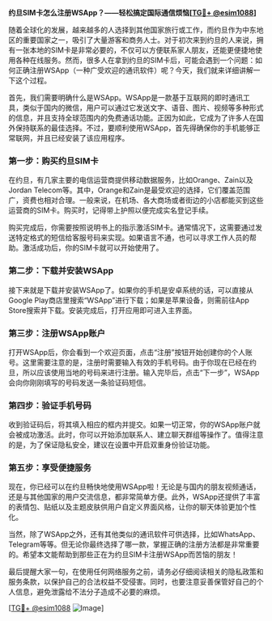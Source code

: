 **约旦SIM卡怎么注册WSApp？——轻松搞定国际通信烦恼[[TG💪+ @esim1088](https://t.me/s/esim1088)]**

随着全球化的发展，越来越多的人选择到其他国家旅行或工作，而约旦作为中东地区的重要国家之一，吸引了大量游客和商务人士。对于初次来到约旦的人来说，拥有一张本地的SIM卡是非常必要的，不仅可以方便联系家人朋友，还能更便捷地使用各种在线服务。然而，很多人在拿到约旦的SIM卡后，可能会遇到一个问题：如何正确注册WSApp（一种广受欢迎的通讯软件）呢？今天，我们就来详细讲解一下这个过程。

首先，我们需要明确什么是WSApp。WSApp是一款基于互联网的即时通讯工具，类似于国内的微信，用户可以通过它发送文字、语音、图片、视频等多种形式的信息，并且支持全球范围内的免费通话功能。正因为如此，它成为了许多人在国外保持联系的最佳选择。不过，要顺利使用WSApp，首先得确保你的手机能够正常联网，并且已经安装了该应用程序。

### 第一步：购买约旦SIM卡

在约旦，有几家主要的电信运营商提供移动数据服务，比如Orange、Zain以及Jordan Telecom等。其中，Orange和Zain是最受欢迎的选择，它们覆盖范围广，资费也相对合理。一般来说，在机场、各大商场或者街边的小店都能买到这些运营商的SIM卡。购买时，记得带上护照以便完成实名登记手续。

购买完成后，你需要按照说明书上的指示激活SIM卡。通常情况下，这需要通过发送特定格式的短信给客服号码来实现。如果语言不通，也可以寻求工作人员的帮助。激活成功后，你的SIM卡就可以开始使用了。

### 第二步：下载并安装WSApp

接下来就是下载并安装WSApp了。如果你的手机是安卓系统的话，可以直接从Google Play商店里搜索“WSApp”进行下载；如果是苹果设备，则需前往App Store搜索并下载。安装完成后，打开应用即可进入主界面。

### 第三步：注册WSApp账户

打开WSApp后，你会看到一个欢迎页面，点击“注册”按钮开始创建你的个人账号。这里需要注意的是，注册时需要输入有效的手机号码。由于你现在已经在约旦，所以应该使用当地的号码来进行注册。输入完毕后，点击“下一步”，WSApp会向你刚刚填写的号码发送一条验证码短信。

### 第四步：验证手机号码

收到验证码后，将其填入相应的框内并提交。如果一切正常，你的WSApp账户就会被成功激活。此时，你可以开始添加联系人、建立聊天群组等操作了。值得注意的是，为了保证隐私安全，建议在设置中开启双重身份验证功能。

### 第五步：享受便捷服务

现在，你已经可以在约旦畅快地使用WSApp啦！无论是与国内的朋友视频通话，还是与其他国家的用户交流信息，都非常简单方便。此外，WSApp还提供了丰富的表情包、贴纸以及主题皮肤供用户自定义界面风格，让你的聊天体验更加个性化。

当然，除了WSApp之外，还有其他类似的通讯软件可供选择，比如WhatsApp、Telegram等等。但无论你最终选择了哪一款，掌握正确的注册方法都是非常重要的。希望本文能帮助到那些正在为约旦SIM卡注册WSApp而苦恼的朋友！

最后提醒大家一句，在使用任何网络服务之前，请务必仔细阅读相关的隐私政策和服务条款，以保护自己的合法权益不受侵害。同时，也要注意妥善保管好自己的个人信息，避免泄露给不法分子造成不必要的麻烦。

[[TG💪+ @esim1088](https://t.me/s/esim1088) ![Image](https://i.postimg.cc/4NQfJmqS/Snipaste-2025-05-13-00-14-12.png)]